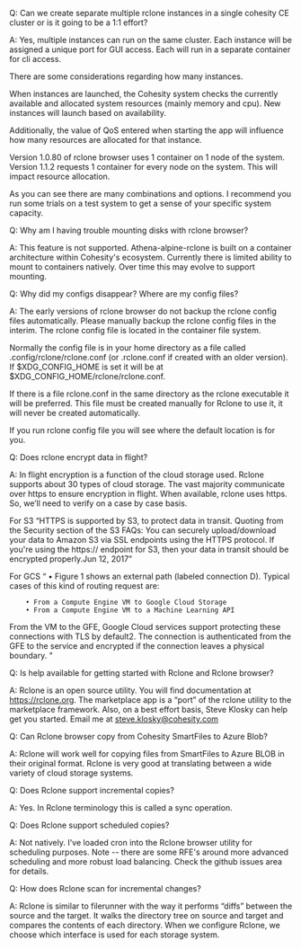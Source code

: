 Q: Can we create separate multiple rclone instances in a single cohesity CE cluster or is it going to be a 1:1 effort?

A: Yes, multiple instances can run on the same cluster.  Each instance will be assigned a unique port for GUI access.  Each will run in a separate container for cli access.

There are some considerations regarding how many instances.

When instances are launched, the Cohesity system checks the currently available and allocated system resources (mainly memory and cpu).  New instances will launch based on availability.

Additionally, the value of QoS entered when starting the app will influence how many resources are allocated for that instance.

Version 1.0.80 of rclone browser uses 1 container on 1 node of the system.  Version 1.1.2 requests 1 container for every node on the system.  This will impact resource allocation.

As you can see there are many combinations and options.  I recommend you run some trials on a test system to get a sense of your specific system capacity.

Q: Why am I having trouble mounting disks with rclone browser?

A: This feature is not supported.  Athena-alpine-rclone is built on a container architecture within Cohesity's ecosystem.  Currently there is limited ability to mount to containers natively.  Over time this may evolve to support mounting.

Q:  Why did my configs disappear?  Where are my config files?

A:  The early versions of rclone browser do not backup the rclone config files automatically.  Please manually backup the rclone config files in the interim. The rclone config file is located in the container file system.

Normally the config file is in your home directory as a file called .config/rclone/rclone.conf (or .rclone.conf if created with an older version). If $XDG_CONFIG_HOME is set it will be at $XDG_CONFIG_HOME/rclone/rclone.conf.

If there is a file rclone.conf in the same directory as the rclone executable it will be preferred. This file must be created manually for Rclone to use it, it will never be created automatically.

If you run rclone config file you will see where the default location is for you.

Q: Does rclone encrypt data in flight?

A: In flight encryption is a function of the cloud storage used.  Rclone supports about 30 types of cloud storage.  The vast majority communicate over https to ensure encryption in flight. When available, rclone uses https.  So, we’ll need to verify on a case by case basis.  

For S3
“HTTPS is supported by S3, to protect data in transit.
Quoting from the Security section of the S3 FAQs: You can securely upload/download your data to Amazon S3 via SSL endpoints using the HTTPS protocol. If you're using the https:// endpoint for S3, then your data in transit should be encrypted properly.Jun 12, 2017”

For GCS
“	• Figure 1 shows an external path (labeled connection D). Typical cases of this kind of routing request are:

		• From a Compute Engine VM to Google Cloud Storage
		• From a Compute Engine VM to a Machine Learning API
From the VM to the GFE, Google Cloud services support protecting these connections with TLS by default2. The connection is authenticated from the GFE to the service and encrypted if the connection leaves a physical boundary.
"

Q: Is help available for getting started with Rclone and Rclone browser?

A: Rclone is an open source utility.  You will find documentation at https://rclone.org. The marketplace app is a “port” of the rclone utility to the marketplace framework.  Also, on a best effort basis, Steve Klosky can help get you started.  Email me at steve.klosky@cohesity.com

Q: Can Rclone browser copy from Cohesity SmartFiles to Azure Blob?

A: Rclone will work well for copying files from SmartFiles to Azure BLOB in their original format.  Rclone is very good at translating between a wide variety of cloud storage systems.

Q: Does Rclone support incremental copies?

A: Yes.  In Rclone terminology this is called a sync operation.

Q: Does Rclone support scheduled copies?

A: Not natively.  I've loaded cron into the Rclone browser utility for scheduling purposes.  Note -- there are some RFE's around more advanced scheduling and more robust load balancing.  Check the github issues area for details.

Q: How does Rclone scan for incremental changes?

A: Rclone is similar to filerunner with the way it performs “diffs” between the source and the target.  It walks the directory tree on source and target and compares the contents of each directory.  When we configure Rclone, we choose which interface is used for each storage system.
